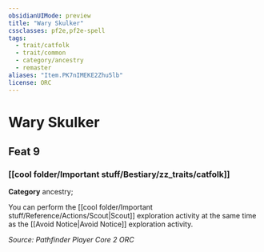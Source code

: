 ```yaml
---
obsidianUIMode: preview
title: "Wary Skulker"
cssclasses: pf2e,pf2e-spell
tags:
  - trait/catfolk
  - trait/common
  - category/ancestry
  - remaster
aliases: "Item.PK7nIMEKE2Zhu5lb"
license: ORC
---
```

# Wary Skulker
## Feat 9
### [[cool folder/Important stuff/Bestiary/zz_traits/catfolk]]

**Category** ancestry; 




You can perform the [[cool folder/Important stuff/Reference/Actions/Scout|Scout]] exploration activity at the same time as the [[Avoid Notice|Avoid Notice]] exploration activity.

*Source: Pathfinder Player Core 2*
*ORC*